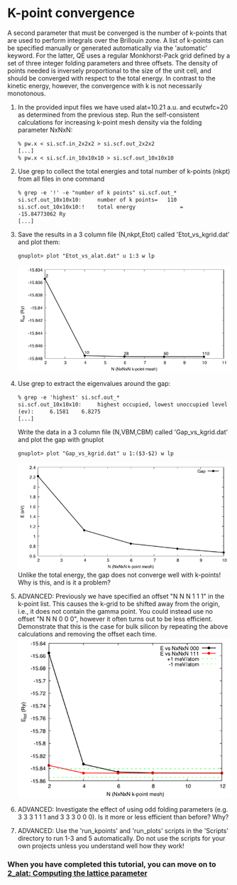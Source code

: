 # K-point convergence
A second parameter that must be converged is the number of k-points that are used to perform integrals over the Brillouin zone. A list of k-points can be specified manually or generated automatically via the 'automatic' keyword. For the latter, QE uses a regular Monkhorst-Pack grid defined by a set of three integer folding parameters and three offsets. The density of points needed is inversely proportional to the size of the unit cell, and should be converged with respect to the total energy. In contrast to the kinetic energy, however, the convergence with k is not necessarily monotonous.

  1. In the provided input files we have used alat=10.21 a.u. and ecutwfc=20 as determined from the previous step. 
     Run the self-consistent calculations for increasing k-point mesh density via the folding parameter NxNxN:
      ```
      % pw.x < si.scf.in_2x2x2 > si.scf.out_2x2x2
      [...]
      % pw.x < si.scf.in_10x10x10 > si.scf.out_10x10x10
      ```
  2. Use grep to collect the total energies and total number of k-points (nkpt) from all files in one command
      ```
      % grep -e '!' -e "number of k points" si.scf.out_*
      si.scf.out_10x10x10:     number of k points=   110
      si.scf.out_10x10x10:!    total energy              =     -15.84773062 Ry
      [...]
      ```
  3. Save the results in a 3 column file (N,nkpt,Etot) called 'Etot_vs_kgrid.dat' and plot them:
     ```
     gnuplot> plot "Etot_vs_alat.dat" u 1:3 w lp  
     ```
     ![k-point convergence](Ref/Etot_vs_kpoints.png?raw=true "k-point convergence")
  4. Use grep to extract the eigenvalues around the gap:
     ```
     % grep -e 'highest' si.scf.out_*
     si.scf.out_10x10x10:     highest occupied, lowest unoccupied level (ev):     6.1581    6.8275
     [...]
     ```
     Write the data in a 3 column file (N,VBM,CBM) called 'Gap_vs_kgrid.dat' and plot the gap with gnuplot
     ```
     gnuplot> plot "Gap_vs_kgrid.dat" u 1:($3-$2) w lp
     ```
     ![k-point convergence of gap](Ref/Gap_vs_kgrid.png?raw=true "k-point convergence of gap")
     Unlike the total energy, the gap does not converge well with k-points! Why is this, and is it a problem?

  5. ADVANCED: Previously we have specified an offset "N N N 1 1 1" in the k-point list. This causes the k-grid to be shifted away from the origin, i.e., it does not contain the gamma point. You could instead use no offset "N N N 0 0 0", however it often turns out to be less efficient. Demonstrate that this is the case for bulk silicon by repeating the above calculations and removing the offset each time.
     ![k-point convergence and offset](Ref/Etot_vs_kgrid.dat.png?raw=true "effect of offset")
  6. ADVANCED: Investigate the effect of using odd folding parameters (e.g. 3 3 3 1 1 1 and 3 3 3 0 0 0). Is it more or less efficient than before? Why?
  7. ADVANCED: Use the 'run_kpoints' and 'run_plots' scripts in the 'Scripts' directory to run 1-3 and 5 automatically.
     Do not use the scripts for your own projects unless you understand well how they work!

### When you have completed this tutorial, you can move on to [2_alat: Computing the lattice parameter](../2_alat)
